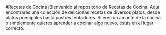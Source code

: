 #Recetas de Cocina
¡Bienvenido al repositorio de Recetas de Cocina! Aquí encontrarás una colección de deliciosas recetas de diversos platos, desde platos principales hasta postres tentadores. Si eres un amante de la cocina o simplemente quieres aprender a cocinar algo nuevo, estás en el lugar correcto.
